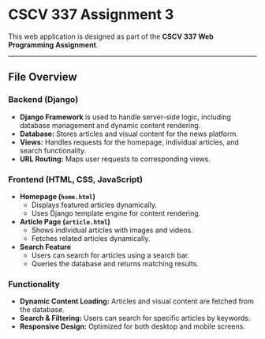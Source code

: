 # CSCV 337 Assignment 3  

This web application is designed as part of the **CSCV 337 Web Programming Assignment**.  
 

---

## **File Overview**  

### **Backend (Django)**
- **Django Framework** is used to handle server-side logic, including database management and dynamic content rendering.
- **Database:** Stores articles and visual content for the news platform.
- **Views:** Handles requests for the homepage, individual articles, and search functionality.
- **URL Routing:** Maps user requests to corresponding views.

### **Frontend (HTML, CSS, JavaScript)**
- **Homepage (`home.html`)**
  - Displays featured articles dynamically.
  - Uses Django template engine for content rendering.
- **Article Page (`article.html`)**
  - Shows individual articles with images and videos.
  - Fetches related articles dynamically.
- **Search Feature**
  - Users can search for articles using a search bar.
  - Queries the database and returns matching results.

### **Functionality**
- **Dynamic Content Loading:** Articles and visual content are fetched from the database.
- **Search & Filtering:** Users can search for specific articles by keywords.
- **Responsive Design:** Optimized for both desktop and mobile screens.

